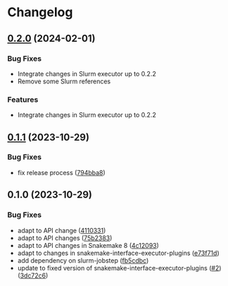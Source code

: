 # Changelog

## [0.2.0](https://github.com/snakemake/snakemake-executor-plugin-slurm/compare/v0.2.1...v0.2.2) (2024-02-01)


### Bug Fixes

* Integrate changes in Slurm executor up to 0.2.2
* Remove some Slurm references

### Features

* Integrate changes in Slurm executor up to 0.2.2

## [0.1.1](https://github.com/snakemake/snakemake-executor-plugin-slurm/compare/v0.1.0...v0.1.1) (2023-10-29)


### Bug Fixes

* fix release process ([794bba8](https://github.com/snakemake/snakemake-executor-plugin-slurm/commit/794bba86df23ac4d1610f48434e631f0cc43b829))

## 0.1.0 (2023-10-29)


### Bug Fixes

* adapt to API change ([4110331](https://github.com/snakemake/snakemake-executor-plugin-slurm/commit/411033198028eb8f894d1327300b5c10ce9618bb))
* adapt to API changes ([75b2383](https://github.com/snakemake/snakemake-executor-plugin-slurm/commit/75b2383b914a3dab8e64a68213089b509f322691))
* adapt to API changes in Snakemake 8 ([4c12093](https://github.com/snakemake/snakemake-executor-plugin-slurm/commit/4c1209399bfd0ce92fd698447be7fdbd3e526073))
* adapt to changes in snakemake-interface-executor-plugins ([e73f71d](https://github.com/snakemake/snakemake-executor-plugin-slurm/commit/e73f71df9e0087afb58f2acd7e71b61b2740a263))
* add dependency on slurm-jobstep ([fb5cdbc](https://github.com/snakemake/snakemake-executor-plugin-slurm/commit/fb5cdbc7694144dcb291846810b2b44261fc0a5d))
* update to fixed version of snakemake-interface-executor-plugins ([#2](https://github.com/snakemake/snakemake-executor-plugin-slurm/issues/2)) ([3dc72c6](https://github.com/snakemake/snakemake-executor-plugin-slurm/commit/3dc72c69a5cbbfd150c21843adb16530c8fa7d34))
